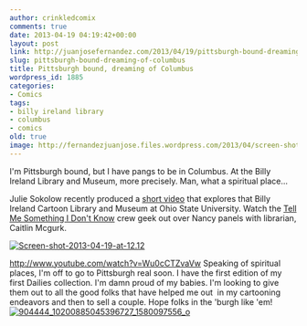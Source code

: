 ```yaml
---
author: crinkledcomix
comments: true
date: 2013-04-19 04:19:42+00:00
layout: post
link: http://juanjosefernandez.com/2013/04/19/pittsburgh-bound-dreaming-of-columbus/
slug: pittsburgh-bound-dreaming-of-columbus
title: Pittsburgh bound, dreaming of Columbus
wordpress_id: 1885
categories:
- Comics
tags:
- billy ireland library
- columbus
- comics
old: true
image: http://fernandezjuanjose.files.wordpress.com/2013/04/screen-shot-2013-04-19-at-12-12.gif
---
```

I'm Pittsburgh bound, but I have pangs to be in Columbus. At the Billy Ireland Library and Museum, more precisely. Man, what a spiritual place...
<!--more-->

Julie Sokolow recently produced a [short video](http://www.youtube.com/watch?v=Wu0cCTZvaVw) that explores that Billy Ireland Cartoon Library and Museum at Ohio State University. Watch the [Tell Me Something I Don't Know](https://twitter.com/TMSIDKS) crew geek out over Nancy panels with librarian, Caitlin Mcgurk.

[![Screen-shot-2013-04-19-at-12.12](http://fernandezjuanjose.files.wordpress.com/2013/04/screen-shot-2013-04-19-at-12-12.gif)](http://fernandezjuanjose.files.wordpress.com/2013/04/screen-shot-2013-04-19-at-12-12.gif)

http://www.youtube.com/watch?v=Wu0cCTZvaVw
Speaking of spiritual places, I'm off to go to Pittsburgh real soon. I have the first edition of my first Dailies collection. I'm damn proud of my babies. I'm looking to give them out to all the good folks that have helped me out  in my cartooning endeavors and then to sell a couple. Hope folks in the 'burgh like 'em!
[![904444_10200885045396727_1580097556_o](http://fernandezjuanjose.files.wordpress.com/2013/04/904444_10200885045396727_1580097556_o1.jpg?w=590)](http://fernandezjuanjose.files.wordpress.com/2013/04/904444_10200885045396727_1580097556_o1.jpg)
